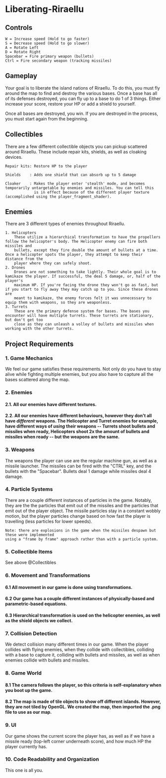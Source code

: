 # Liberating-Riraellu

## Controls

	W = Increase speed (Hold to go faster)
	S = Decrease speed (Hold to go slower)
	A = Rotate Left
	D = Rotate Right
	Spacebar = Fire primary weapon (bullets)
	Ctrl = Fire secondary weapon (tracking missiles)

## Gameplay

Your goal is to liberate the island nations of Riraellu. To do this, you must fly around the map to find and destroy the various bases. 
Once a base has all of its defenses destroyed, you can fly up to a base to do 1 of 3 things. Either increase your score, restore your HP or add a shield
to yourself.

Once all bases are destroyed, you win. If you are destroyed in the process, you must start again from the beginning.

## Collectibles
There are a few different collectible objects you can pickup scattered around Riraellu. These include repair kits, shields, as well as cloaking devices.
	
	Repair kits: Restore HP to the player

	Shields    : Adds one shield that can absorb up to 5 damage

	Cloaker    : Makes the player enter 'stealth' mode, and becomes temporarily untargetable by enemies and missiles. You can tell this
	             is in effect because of the different player texture (accomplished using the player_fragment_shader).

## Enemies
There are 3 different types of enemies throughout Riraellu.
	
	1. Helicopters
		These utilize a hierarchical transformation to have the propellers follow the helicopter's body. The Helicopter enemy can fire both missiles and
		bullets, except they fire double the amount of bullets at a time. Once a helicopter spots the player, they attempt to keep their distance from the
		player where they can safely shoot.
	2. Drones
		Drones are not something to take lightly. Their whole goal is to kamikaze the player. If successful, the deal 5 damage, or, half of the player's
		maximum HP. If you're facing the drone they won't go as fast, but if you start to fly away they may catch up to you. Since these drones are 
		meant to kamikaze, the enemy forces felt it was unnecessary to equip them with weapons, so they are weaponless.
	3. Turrets
		These are the primary defense system for bases. The bases you encounter will have multiple turrets. These turrets are stationary, but don't get too
		close as they can unleash a volley of bullets and missiles when working with the other turrets.

## Project Requirements 
### 1. Game Mechanics
We feel our game satisfies these requirements. Not only do you have to stay alive while fighting multiple enemies, but you also have to capture all the bases scattered along the map.
### 2. Enemies
#### 2.1. All our enemies have different textures.
#### 2.2. All our enemies have different behaviours, however they don't all have _different_ weapons. The Helicopter and Turret enemies for example, have different ways of _using_ their weapons -- Turrets shoot bullets and missiles when ready, Helicopters shoot 2x the amount of bullets and missiles when ready -- but the weapons are the same.

### 3. Weapons
The weapons the player can use are the regular machine gun, as well as a missile launcher. The missiles can be fired with the "CTRL" key, and the bullets with the "Spacebar". Bullets deal 1 damage while missiles deal 4 damage.

### 4. Particle Systems
There are a couple different instances of particles in the game. Notably, they are the the particles that emit out of the missiles and the particles
that emit out of the player object. The missile particles stay in a constant wobbly motion, but the player particles change based on how fast the
player is travelling (less particles for lower speeds).

	Note: there are explosions in the game when the missiles despawn but these were implemented
	using a "frame by frame" approach rather than with a particle system.
### 5. Collectible Items
See above @Collectibles

### 6. Movement and Transformations
#### 6.1 All movement in our game is done using transformations.
#### 6.2 Our game has a couple different instances of physically-based and parametric-based equations.
#### 6.3 Hierarchical transformation is used on the helicopter enemies, as well as the shield objects we collect.

### 7. Collision Detection
We detect collision many different times in our game. When the player collides with flying enemies, when they collide with collectibles, colliding with a base to capture it, colliding with bullets and missiles, as well as when enemies collide with bullets and missiles.

### 8. Game World
#### 8.1 The camera follows the player, so this criteria is self-explanatory when you boot up the game.
#### 8.2 The map is made of tile objects to show off different islands. However, they are not tiled by OpenGL. We created the map, then imported the .png file to use as our map.

### 9. UI
Our game shows the current score the player has, as well as if we have a missile ready (top-left corner underneath score), and how much HP the player currently has.

### 10. Code Readability and Organization
This one is all you. 
